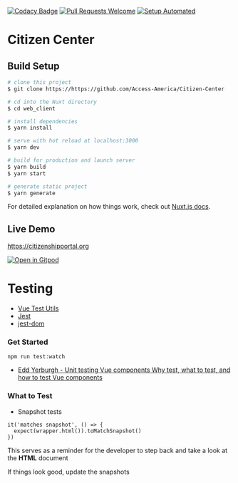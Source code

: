 [![Codacy Badge](https://api.codacy.com/project/badge/Grade/faa0510f10004aafb0ababf17b08887c)](https://app.codacy.com/gh/Citizenship-Portal/Frontend-Development?utm_source=github.com&utm_medium=referral&utm_content=Citizenship-Portal/Frontend-Development&utm_campaign=Badge_Grade_Settings)
[![Pull Requests Welcome](https://img.shields.io/badge/PRs-welcome-brightgreen.svg?style=flat)](http://makeapullrequest.com)
[![Setup Automated](https://img.shields.io/badge/setup-automated-blue?logo=gitpod)](https://gitpod.io/from-referrer/)

# Citizen Center

## Build Setup

```bash
# clone this project
$ git clone https://https://github.com/Access-America/Citizen-Center

# cd into the Nuxt directory
$ cd web_client

# install dependencies
$ yarn install

# serve with hot reload at localhost:3000
$ yarn dev

# build for production and launch server
$ yarn build
$ yarn start

# generate static project
$ yarn generate
```

For detailed explanation on how things work, check out [Nuxt.js docs](https://nuxtjs.org).

## Live Demo

https://citizenshipportal.org

[![Open in Gitpod](https://gitpod.io/button/open-in-gitpod.svg)](https://gitpod.io/#https://github.com/Access-America/Frontend-Development)

# Testing

-   [Vue Test Utils](https://vue-test-utils.vuejs.org)
-   [Jest](https://jestjs.io)
-   [jest-dom](github.com/testing-library/jest-dom)

### Get Started

`npm run test:watch`

-   [Edd Yerburgh - Unit testing Vue components Why test, what to test, and how to test Vue components](https://www.youtube.com/watch?v=LxXsGNXsMo8&t=1092s)

### What to Test

-   Snapshot tests

```
it('matches snapshot', () => {
  expect(wrapper.html()).toMatchSnapshot()
})
```

This serves as a reminder for the developer to step back and take a look at the **HTML** document

If things look good, update the snapshots
